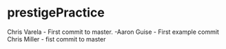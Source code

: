 # prestigePractice

Chris Varela - First commit to master.
-Aaron Guise - First example commit
Chris Miller - fist commit to master

